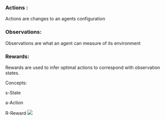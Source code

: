 ### Actions : 
Actions are changes to an agents configuration
### Observations:
Observations are what an agent can measure of its environment
### Rewards:

Rewards are used to infer optimal actions to correspond with observation states.

Concepts:

s-State 

a-Action

R-Reward
<img src="https://render.githubusercontent.com/render/math?math=e^{i \pi} = -1">
